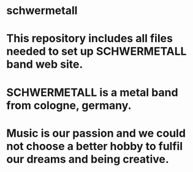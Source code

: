 # schwermetall
# This repository includes all files needed to set up SCHWERMETALL band web site. 
# SCHWERMETALL is a metal band from cologne, germany. 
# Music is our passion and we could not choose a better hobby to fulfil our dreams and being creative.
